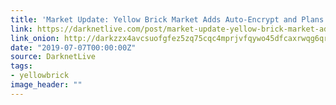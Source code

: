 ```yaml
---
title: 'Market Update: Yellow Brick Market Adds Auto-Encrypt and Plans for XMR'
link: https://darknetlive.com/post/market-update-yellow-brick-market-adds-auto-encrypt-and-plans-for-xmr/
link_onion: http://darkzzx4avcsuofgfez5zq75cqc4mprjvfqywo45dfcaxrwqg6qrlfid.onion/post/market-update-yellow-brick-market-adds-auto-encrypt-and-plans-for-xmr/
date: "2019-07-07T00:00:00Z"
source: DarknetLive
tags:
- yellowbrick
image_header: ""
---
```

